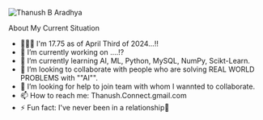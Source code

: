 ![Thanush B Aradhya](https://github.com/Thanush-B-Aradhya/Thanush-B-Aradhya/assets/146853395/68c85bc7-bcd6-4cfa-b040-603147e7365c)

About My Current Situation

- 🚶🏼‍♂️ I'm 17.75 as of April Third of 2024...!!
- 🔭 I’m currently working on ....!?
- 🌱 I’m currently learning AI, ML, Python, MySQL, NumPy, Scikt-Learn.
- 👯 I’m looking to collaborate with people who are solving REAL WORLD PROBLEMS with ""AI"".
- 🤔 I’m looking for help to join team with whom I wannted to collaborate.
- 📫 How to reach me: Thanush.Connect.gmail.com
- ⚡ Fun fact: I've never been in a relationship💞
